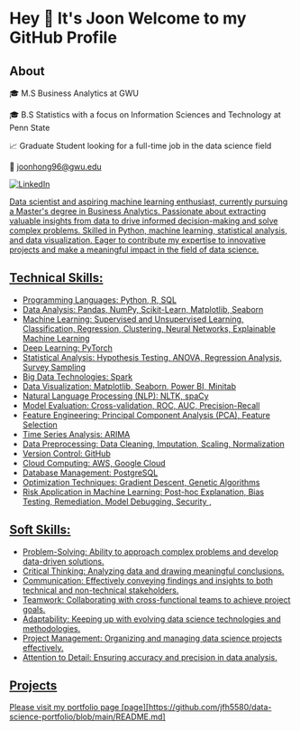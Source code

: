 # Hey 👋 It's Joon Welcome to my GitHub Profile

## About

🎓 M.S Business Analytics at GWU

🎓 B.S Statistics with a focus on Information Sciences and Technology at Penn State

📈 Graduate Student looking for a full-time job in the data science field

📧 joonhong96@gwu.edu

<a href="https://www.linkedin.com/in/joonkyuhong/" target="_blank"><img src="https://img.shields.io/badge/LinkedIn-%230077B5.svg?&style=flat-square&logo=linkedin&logoColor=white" alt="LinkedIn">


Data scientist and aspiring machine learning enthusiast, currently pursuing a Master's degree in Business Analytics. Passionate about extracting valuable insights from data to drive informed decision-making and solve complex problems. Skilled in Python, machine learning, statistical analysis, and data visualization. Eager to contribute my expertise to innovative projects and make a meaningful impact in the field of data science.

## Technical Skills:

- Programming Languages: Python, R, SQL
- Data Analysis: Pandas, NumPy, Scikit-Learn, Matplotlib, Seaborn
- Machine Learning: Supervised and Unsupervised Learning, Classification, Regression, Clustering, Neural Networks, Explainable Machine Learning
- Deep Learning: PyTorch
- Statistical Analysis: Hypothesis Testing, ANOVA, Regression Analysis, Survey Sampling
- Big Data Technologies: Spark
- Data Visualization: Matplotlib, Seaborn, Power BI, Minitab
- Natural Language Processing (NLP): NLTK, spaCy
- Model Evaluation: Cross-validation, ROC, AUC, Precision-Recall
- Feature Engineering: Principal Component Analysis (PCA), Feature Selection
- Time Series Analysis: ARIMA
- Data Preprocessing: Data Cleaning, Imputation, Scaling, Normalization
- Version Control: GitHub
- Cloud Computing: AWS, Google Cloud
- Database Management: PostgreSQL
- Optimization Techniques: Gradient Descent, Genetic Algorithms
- Risk Application in Machine Learning: Post-hoc Explanation, Bias Testing, Remediation, Model Debugging, Security
, 


## Soft Skills:

- Problem-Solving: Ability to approach complex problems and develop data-driven solutions.
- Critical Thinking: Analyzing data and drawing meaningful conclusions.
- Communication: Effectively conveying findings and insights to both technical and non-technical stakeholders.
- Teamwork: Collaborating with cross-functional teams to achieve project goals.
- Adaptability: Keeping up with evolving data science technologies and methodologies.
- Project Management: Organizing and managing data science projects effectively.
- Attention to Detail: Ensuring accuracy and precision in data analysis.


## Projects 

Please visit my portfolio page [page][https://github.com/jfh5580/data-science-portfolio/blob/main/README.md]

